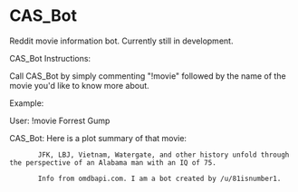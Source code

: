 # CAS_Bot
Reddit movie information bot. Currently still in development.


CAS_Bot Instructions:

Call CAS_Bot by simply commenting "!movie" followed by the name of the movie you'd like to know more about.

Example: 

User: !movie Forrest Gump

  CAS_Bot: Here is a plot summary of that movie:

           JFK, LBJ, Vietnam, Watergate, and other history unfold through the perspective of an Alabama man with an IQ of 75.

           Info from omdbapi.com. I am a bot created by /u/81isnumber1.
